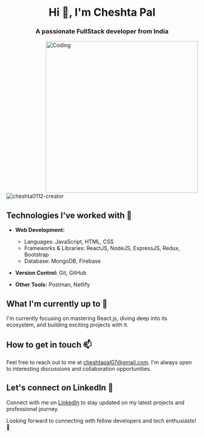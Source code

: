 <h1 align="center">Hi 👋, I'm Cheshta Pal</h1>
<h3 align="center">A passionate FullStack developer from India</h3>

<img align="right" alt="Coding" width="400" src="https://media.tenor.com/NOYF3f82b_gAAAAC/programmer.gif">

<p align="left"> <img src="https://komarev.com/ghpvc/?username=cheshta0112-creator&label=Profile%20views&color=0e75b6&style=flat" alt="cheshta0112-creator" /> </p>

## Technologies I've worked with 📁

- **Web Development:**
  - Languages: JavaScript, HTML, CSS
  - Frameworks & Libraries: ReactJS, NodeJS, ExpressJS, Redux, Bootstrap
  - Database: MongoDB, Firebase

- **Version Control:** Git, GitHub

- **Other Tools:** Postman, Netlify

## What I'm currently up to 🌱

I'm currently focusing on mastering React.js, diving deep into its ecosystem, and building exciting projects with it.

## How to get in touch 📫

Feel free to reach out to me at [cheshtapal07@gmail.com](mailto:cheshtapal07@gmail.com). I'm always open to interesting discussions and collaboration opportunities.

## Let's connect on LinkedIn 🤝

Connect with me on [LinkedIn](https://www.linkedin.com/in/cheshta-pal) to stay updated on my latest projects and professional journey.

Looking forward to connecting with fellow developers and tech enthusiasts! 🚀


